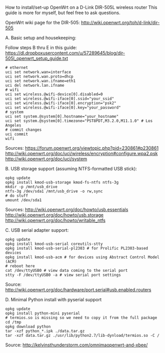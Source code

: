 How to install/set-up OpenWrt on a D-Link DIR-505L wireless router
This guide is more for myself, but feel free to ask questions.

OpenWrt wiki page for the DIR-505: http://wiki.openwrt.org/toh/d-link/dir-505

A. Basic setup and housekeeping:

Follow steps B thru E in this guide: https://dl.dropboxusercontent.com/u/57289645/blog/dir-505l_openwrt_setup_guide.txt

    # ethernet
    uci set network.wan=interface
    uci set network.wan.proto=dhcp
    uci set network.wan.ifname=eth1
    uci del network.lan.ifname
    # wifi
    uci set wireless.@wifi-device[0].disabled=0
    uci set wireless.@wifi-iface[0].ssid="your_ssid"
    uci set wireless.@wifi-iface[0].encryption="psk2"
    uci set wireless.@wifi-iface[0].key="your_password"
    # system
    uci set system.@system[0].hostname="your_hostname"
    uci set system.@system[0].timezone="PST8PDT,M3.2.0,M11.1.0" # Los Angeles
    # commit changes
    uci commit
    wifi

Sources:
https://forum.openwrt.org/viewtopic.php?pid=230861#p230861
http://wiki.openwrt.org/doc/uci/wireless/encryption#configure.wpa2.psk
http://wiki.openwrt.org/doc/uci/system

B. USB storage support (assuming NTFS-formatted USB stick):

    opkg update
    opkg install kmod-usb-storage kmod-fs-ntfs ntfs-3g
    mkdir -p /mnt/usb_drive
    ntfs-3g /dev/sda1 /mnt/usb_drive -o rw,sync
    # do stuff
    umount /dev/sda1

Sources:
http://wiki.openwrt.org/doc/howto/usb.essentials
http://wiki.openwrt.org/doc/howto/usb.storage
http://wiki.openwrt.org/doc/howto/writable_ntfs

C. USB serial adapter support:

    opkg update
    opkg install kmod-usb-serial coreutils-stty
    opkg install kmod-usb-serial-pl2303 # for Prolific PL2303-based devices
    opkg install kmod-usb-acm # for devices using Abstract Control Model (ACM)
    # reboot here
    cat /dev/ttyUSB0 # view data coming to the serial port
    stty -F /dev/ttyUSB0 -a # view serial port settings

Source:
http://wiki.openwrt.org/doc/hardware/port.serial#usb.enabled.routers

D. Minimal Python install with pyserial support

    opkg update
    opkg install python-mini pyserial
    # termios.so is missing so we need to copy it from the full package
    cd /tmp
    opkg download python
    tar -xzf python_*.ipk ./data.tar.gz
    tar -xzf data.tar.gz ./usr/lib/python2.7/lib-dynload/termios.so -C /

Source:
http://kelvinsthunderstorm.com/omnimaopenwrt-and-xbee/
